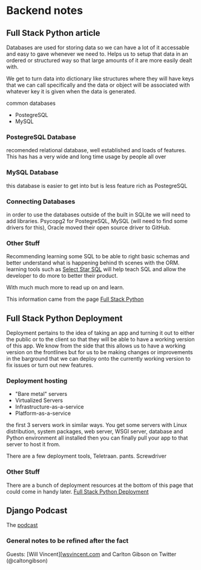 # Backend notes

## Full Stack Python article

Databases are used for storing data so we can have a lot of it accessable and easy to gave whenever we need to. Helps us to setup that data in an ordered or structured way so that large amounts of it are more easily dealt with.

We get to turn data into dictionary like structures where they will have keys that we can call specifically and the data or object will be associated with whatever key it is given when the data is generated. 

common databases

* PostegreSQL
* MySQL

### PostegreSQL Database

recomended relational database, well established and loads of features. This has has a very wide and long time usage by people all over

### MySQL Database

this database is easier to get into but is less feature rich as PostegreSQL

### Connecting Databases

in order to use the databases outside of the built in SQLite we will need to add libraries. Psycopg2 for PostegreSQL, MySQL (will need to find some drivers for this), Oracle moved their open source driver to GitHub.

### Other Stuff

Recommending learning some SQL to be able to right basic schemas and better understand what is happening behind th scenes with the ORM. learning tools such as [Select Star SQL](https://selectstarsql.com/) will help teach SQL and allow the developer to do more to better their product.

With much much more to read up on and learn.

This information came from the page [Full Stack Python](https://www.fullstackpython.com/databases.html) 



## Full Stack Python Deployment

Deployment pertains to the idea of taking an app and turning it out to either the public or to the client so that they will be able to have a working version of this app. We know from the side that this allows us to have a working version on the frontlines but for us to be making changes or improvements in the barground that we can deploy onto the currently working version to fix issues or turn out new features.

### Deployment hosting

* "Bare metal" servers
* Virtualized Servers
* Infrastructure-as-a-service
* Platform-as-a-service

the first 3 servers work in similar ways. You get some servers with Linux distribution, system packages, web server, WSGI server, database and Python environment all installed then you can finally pull your app to that server to host it from.

There are a few deployment tools, Teletraan. pants. Screwdriver

### Other Stuff

There are a bunch of deployment resources at the bottom of this page that could come in handy later. [Full Stack Python Deployment](https://www.fullstackpython.com/deployment.html)



## Django Podcast

The [podcast](https://talkpython.fm/episodes/show/301/deploying-and-running-django-web-apps-in-2021)

### General notes to be refined after the fact

Guests: [Will Vincent][[wsvincent.com](https://wsvincent.com/) and Carlton Gibson on Twitter (@caltongibson)





